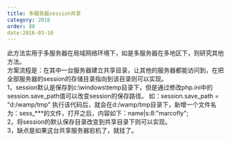 ```yaml
---
title: 多服务器session共享
category: 2016
order: 88
date:2016-03-10
---
```

此方法实用于多服务器在局域网络环境下，如是多服务器在多地区下，则研究其他方法。
<br>
方案流程是：在其中一台服务器建立共享目录，让其他的服务器都能访问到，在把全部服务器的session的存储目录指向到该目录则可以实现。 
<br>
1，session默认是保存到c:\windows\temp目录下，但是通过修改php.ini中的session.save_path值可以改变session的保存路径。 
如：session.save_path = "d:/wamp/tmp" 
执行该代码后，就会在d:/wamp/tmp目录下，新增一个文件名为：sess_***的文件，打开之后，内容如下：name|s:8:"marcofly"; 
<br>
2，将session的默认保存目录改变到共享目录下则可以实现。
<br>
3，缺点是如果这台共享服务器宕机了，就挂了。
<br>